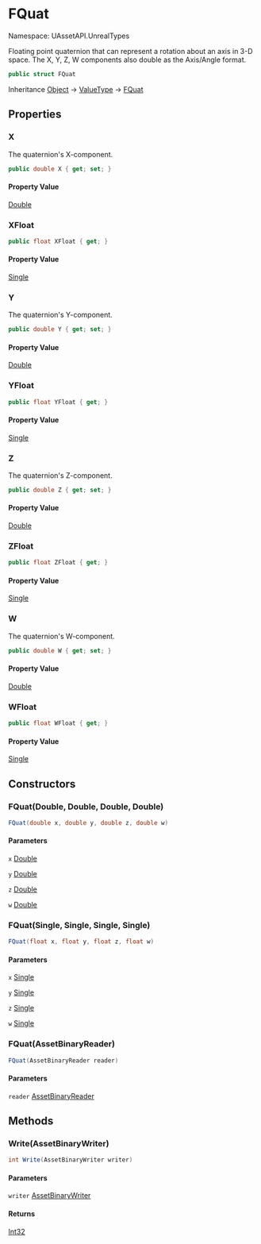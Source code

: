 # FQuat

Namespace: UAssetAPI.UnrealTypes

Floating point quaternion that can represent a rotation about an axis in 3-D space.
 The X, Y, Z, W components also double as the Axis/Angle format.

```csharp
public struct FQuat
```

Inheritance [Object](https://docs.microsoft.com/en-us/dotnet/api/system.object) → [ValueType](https://docs.microsoft.com/en-us/dotnet/api/system.valuetype) → [FQuat](./uassetapi.unrealtypes.fquat.md)

## Properties

### **X**

The quaternion's X-component.

```csharp
public double X { get; set; }
```

#### Property Value

[Double](https://docs.microsoft.com/en-us/dotnet/api/system.double)<br>

### **XFloat**

```csharp
public float XFloat { get; }
```

#### Property Value

[Single](https://docs.microsoft.com/en-us/dotnet/api/system.single)<br>

### **Y**

The quaternion's Y-component.

```csharp
public double Y { get; set; }
```

#### Property Value

[Double](https://docs.microsoft.com/en-us/dotnet/api/system.double)<br>

### **YFloat**

```csharp
public float YFloat { get; }
```

#### Property Value

[Single](https://docs.microsoft.com/en-us/dotnet/api/system.single)<br>

### **Z**

The quaternion's Z-component.

```csharp
public double Z { get; set; }
```

#### Property Value

[Double](https://docs.microsoft.com/en-us/dotnet/api/system.double)<br>

### **ZFloat**

```csharp
public float ZFloat { get; }
```

#### Property Value

[Single](https://docs.microsoft.com/en-us/dotnet/api/system.single)<br>

### **W**

The quaternion's W-component.

```csharp
public double W { get; set; }
```

#### Property Value

[Double](https://docs.microsoft.com/en-us/dotnet/api/system.double)<br>

### **WFloat**

```csharp
public float WFloat { get; }
```

#### Property Value

[Single](https://docs.microsoft.com/en-us/dotnet/api/system.single)<br>

## Constructors

### **FQuat(Double, Double, Double, Double)**

```csharp
FQuat(double x, double y, double z, double w)
```

#### Parameters

`x` [Double](https://docs.microsoft.com/en-us/dotnet/api/system.double)<br>

`y` [Double](https://docs.microsoft.com/en-us/dotnet/api/system.double)<br>

`z` [Double](https://docs.microsoft.com/en-us/dotnet/api/system.double)<br>

`w` [Double](https://docs.microsoft.com/en-us/dotnet/api/system.double)<br>

### **FQuat(Single, Single, Single, Single)**

```csharp
FQuat(float x, float y, float z, float w)
```

#### Parameters

`x` [Single](https://docs.microsoft.com/en-us/dotnet/api/system.single)<br>

`y` [Single](https://docs.microsoft.com/en-us/dotnet/api/system.single)<br>

`z` [Single](https://docs.microsoft.com/en-us/dotnet/api/system.single)<br>

`w` [Single](https://docs.microsoft.com/en-us/dotnet/api/system.single)<br>

### **FQuat(AssetBinaryReader)**

```csharp
FQuat(AssetBinaryReader reader)
```

#### Parameters

`reader` [AssetBinaryReader](./uassetapi.assetbinaryreader.md)<br>

## Methods

### **Write(AssetBinaryWriter)**

```csharp
int Write(AssetBinaryWriter writer)
```

#### Parameters

`writer` [AssetBinaryWriter](./uassetapi.assetbinarywriter.md)<br>

#### Returns

[Int32](https://docs.microsoft.com/en-us/dotnet/api/system.int32)<br>

